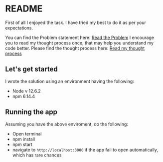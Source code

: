# README

First of all I enjoyed the task. I have tried my best to do it as per your expectations.

You can find the Problem statement here: [Read the Problem](ProblemStatement.md)
I encourage you to read my thought process once, that may help you understand my code better. Please find the thought process here: [Read my thought process](Thoughts.md)

## Let's get started

I wrote the solution using an environment having the following:

- Node v 12.6.2
- npm 6.14.4

## Running the app

Assuming you have the above enviroment, do the following:

- Open terminal
- npm install
- npm start
- navigate to ```http://localhost:3000``` if the app fail to open automatically, which has rare chances

